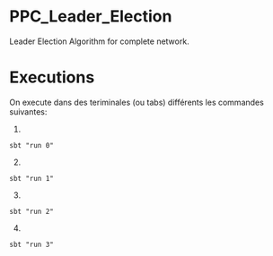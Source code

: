 # PPC_Leader_Election

Leader Election Algorithm for complete network.

# Executions

On execute dans des teriminales (ou tabs) différents les commandes suivantes:

1.

 ```shell
 sbt "run 0"
 ```

2.

 ```shell
 sbt "run 1"
 ```

3.

 ```shell
 sbt "run 2"
 ```

4.

 ```shell
 sbt "run 3"
 ```